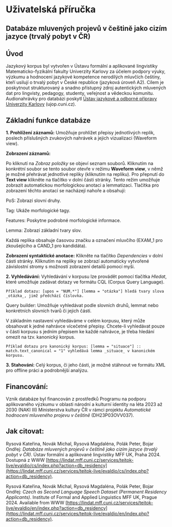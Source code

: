 # Uživatelská příručka

## Databáze mluvených projevů v češtině jako cizím jazyce (trvalý pobyt v ČR)


## Úvod

Jazykový korpus byl vytvořen v Ústavu formální a aplikované lingvistiky Matematicko-fyzikální fakulty Univerzity Karlovy za účelem podpory výuky, výzkumu a hodnocení jazykové kompetence nerodilých mluvčích češtiny, kteří usilují o trvalý pobyt v České republice (jazyková úroveň A2). Cílem je poskytnout strukturovaný a snadno přístupný zdroj autentických mluvených dat pro lingvisty, pedagogy, studenty, veřejnost a vědeckou komunitu. Audionahrávky pro databázi poskytl [Ústav jazykové a odborné přípravy Univerzity Karlovy](https://ujop.cuni.cz/) (ujop.cuni.cz).

## Základní funkce databáze

**1. Prohlížení záznamů:** Umožňuje prohlížet přepisy jednotlivých replik, poslech příslušných zvukových nahrávek a jejich vizualizaci (Waveform view).

**Zobrazení záznamů:** 

Po kliknutí na _Zobraz položky_ se objeví seznam souborů. Kliknutím na konkrétní soubor se tento soubor otevře v režimu **Waveform view**, v němž je možné přehrávat jednotlivé repliky (kliknutím na repliku). Pro přepnutí do **Text view** klikněte na tlačítko v dolní části stránky. Tento režim umožňuje zobrazit automatickou morfologickou anotaci a lemmatizaci. Tlačítka pro zobrazení těchto anotací se nacházejí nahoře a obsahují:

PoS: Zobrazí slovní druhy.
    
Tag: Ukáže morfologické tagy.
    
Features: Poskytne podrobné morfologické informace.
    
Lemma: Zobrazí základní tvary slov.

Každá replika obsahuje časovou značku a označení mluvčího (EXAM_1 pro zkoušejícího a CAND_1 pro kandidáta).

**Zobrazení syntaktické anotace:** Klikněte na tlačítko _Dependencies_ v dolní části stránky. Kliknutím na repliky se zobrazí automaticky vytvořené závislostní stromy s možností zobrazení detailů pomocí myši.


**2. Vyhledávání:** Vyhledávání v korpusu lze provádět pomocí tlačítka _Hledat_, které umožňuje zadávat dotazy ve formátu CQL (Corpus Query Language).

    Příklad dotazu: [upos = "NUM.*"] [lemma = "otázka"] hledá tvary slova _otázka_, jimž předchází číslovka.
    
Query builder: Umožňuje vyhledávat podle slovních druhů, lemmat nebo konkrétních slovních tvarů či jejich částí.

V základním nastavení vyhledáváme v celém korpusu, který může obsahovat k jedné nahrávce vícečetné přepisy. Chcete-li vyhledávat pouze v části korpusu s jedním přepisem ke každé nahrávce, je třeba hledání omezit na tzv. kanonický korpus. 

    Příklad dotazu pro kanonický korpus: [lemma = "situace"] :: match.text_canonical = "1" vyhledává lemma _situace_ v kanonickém korpusu.


**3. Stahování:** Celý korpus, či jeho části, je možné stáhnout ve formátu XML pro offline práci a podrobnější analýzu.


## Financování:

Vznik databáze byl financován z prostředků Programu na podporu aplikovaného výzkumu v oblasti národní a kulturní identity na léta 2023 až 2030 (NAKI III) Ministerstva kultury ČR v rámci projektu _Automatické hodnocení mluveného projevu v češtině_ (DH23P03OVV037).

## Jak citovat:

Rysová Kateřina, Novák Michal, Rysová Magdaléna, Polák Peter, Bojar Ondřej: _Databáze mluvených projevů v češtině jako cizím jazyce (trvalý pobyt v ČR)_. Ústav formální a aplikované lingvistiky MFF UK, Praha 2024. Dostupná z WWW [https://lindat.mff.cuni.cz/services/teitok-live/evaldio/cs/index.php?action=db_residency](https://lindat.mff.cuni.cz/services/teitok-live/evaldio/cs/index.php?action=db_residency).

Rysová Kateřina, Novák Michal, Rysová Magdaléna, Polák Peter, Bojar Ondřej: _Czech as Second Language Speech Dataset (Permanent Residency Applicants)_. Institute of Formal and Applied Linguistics MFF UK, Prague 2024. Available from WWW [https://lindat.mff.cuni.cz/services/teitok-live/evaldio/en/index.php?action=db_residency](https://lindat.mff.cuni.cz/services/teitok-live/evaldio/en/index.php?action=db_residency).
